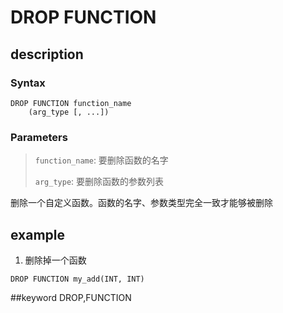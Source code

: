 # DROP FUNCTION
## description
### Syntax

```
DROP FUNCTION function_name
    (arg_type [, ...])
```

### Parameters

> `function_name`: 要删除函数的名字
> 
> `arg_type`: 要删除函数的参数列表
> 


删除一个自定义函数。函数的名字、参数类型完全一致才能够被删除

## example

1. 删除掉一个函数

```
DROP FUNCTION my_add(INT, INT)
```
##keyword
DROP,FUNCTION
